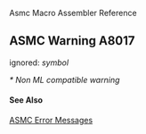 Asmc Macro Assembler Reference

## ASMC Warning A8017

ignored: _symbol_

_* Non ML compatible warning_

#### See Also

[ASMC Error Messages](readme.md)